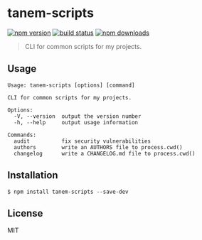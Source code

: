 # tanem-scripts

[![npm version](https://img.shields.io/npm/v/tanem-scripts.svg?style=flat-square)](https://www.npmjs.com/package/tanem-scripts)
[![build status](https://img.shields.io/travis/tanem-scripts/master.svg?style=flat-square)](https://travis-ci.org/tanem-scripts)
[![npm downloads](https://img.shields.io/npm/dm/tanem-scripts.svg?style=flat-square)](https://www.npmjs.com/package/tanem-scripts)

> CLI for common scripts for my projects.

## Usage

```
Usage: tanem-scripts [options] [command]

CLI for common scripts for my projects.

Options:
  -V, --version  output the version number
  -h, --help     output usage information

Commands:
  audit          fix security vulnerabilities
  authors        write an AUTHORS file to process.cwd()
  changelog      write a CHANGELOG.md file to process.cwd()
```

## Installation

```
$ npm install tanem-scripts --save-dev
```

## License

MIT

